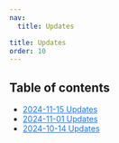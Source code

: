 ```yaml
---
nav:
  title: Updates

title: Updates
order: 10
---
```


## Table of contents

<ul>
  <li><a href="./update20241115.md" style="color:#1677ff;">2024-11-15 Updates</a></li>
  <li><a href="./update20241101.md" style="color:#1677ff;">2024-11-01 Updates</a></li>
  <li><a href="./update20241014.md" style="color:#1677ff;">2024-10-14 Updates</a></li>
</ul>
